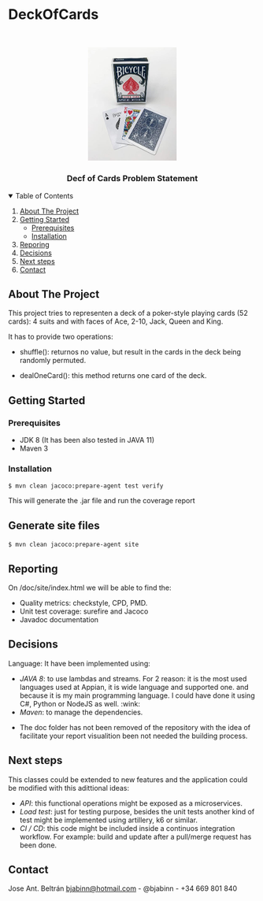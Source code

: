 # DeckOfCards
<!-- PROJECT LOGO -->
<br />
<p align="center">
    <img src="https://github.com/bjabinn/DeckOfCards/blob/main/images/cards.jpg" alt="Logo" width="180">
<h3 align="center">Decf of Cards Problem Statement</h3>

 <!-- TABLE OF CONTENTS -->
<details open="open">
  <summary>Table of Contents</summary>
  <ol>
    <li>
      <a href="#about-the-project">About The Project</a>
    </li>
    <li>
      <a href="#getting-started">Getting Started</a>
      <ul>
        <li><a href="#prerequisites">Prerequisites</a></li>
        <li><a href="#installation">Installation</a></li>
      </ul>
    </li>
    <li><a href="#reporting">Reporing</a></li>
    <li><a href="#decisions">Decisions</a></li>
    <li><a href="#Next steps">Next steps</a></li>
    <li><a href="#contact">Contact</a></li>
  </ol>
</details>

## About The Project
This project tries to representen a deck of a poker-style playing cards (52 cards): 4 suits and with
faces of Ace, 2-10, Jack, Queen and King.

It has to provide two operations:

* shuffle(): returnos no value, but result in the cards in the deck being randomly permuted.

* dealOneCard(): this method returns one card of the deck.

## Getting Started
### Prerequisites
* JDK 8 (It has been also tested in JAVA 11)
* Maven 3

### Installation
```
$ mvn clean jacoco:prepare-agent test verify
```
This will generate the .jar file and run the coverage report
## Generate site files
```
$ mvn clean jacoco:prepare-agent site
```


## Reporting
On /doc/site/index.html we will be able to find the:
* Quality metrics: checkstyle, CPD, PMD.
* Unit test coverage: surefire and Jacoco
* Javadoc documentation

## Decisions
Language: It have been implemented using:
<ul>
    <li><em>JAVA 8</em>: to use lambdas and streams. For 2 reason: it is the most used languages used at Appian, it is wide language and supported one.
    and because it is my main programming language. I could have done it using C#, Python or NodeJS as well. :wink:</li>
    <li><em>Maven</em>: to manage the dependencies.</li>
</ul>

* The doc folder has not been removed of the repository with the idea of facilitate your report visualition been not needed the building process. 

## Next steps
This classes could be extended to new features and the application could be modified with this adittional ideas:
<ul>
    <li><em>API</em>: this functional operations might be exposed as a microservices.</li>
    <li><em>Load test</em>: just for testing purpose, besides the unit tests another kind of test might be implemented using artillery, k6 or similar.</li>
    <li><em>CI / CD</em>: this code might be included inside a continuos integration workflow. For example: build and update after a pull/merge request has been done.</li>
</ul>

## Contact
Jose Ant. Beltrán
bjabinn@hotmail.com - @bjabinn - +34 669 801 840

